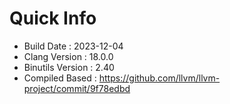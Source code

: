 # Quick Info
* Build Date : 2023-12-04
* Clang Version : 18.0.0
* Binutils Version : 2.40
* Compiled Based : https://github.com/llvm/llvm-project/commit/9f78edbd
